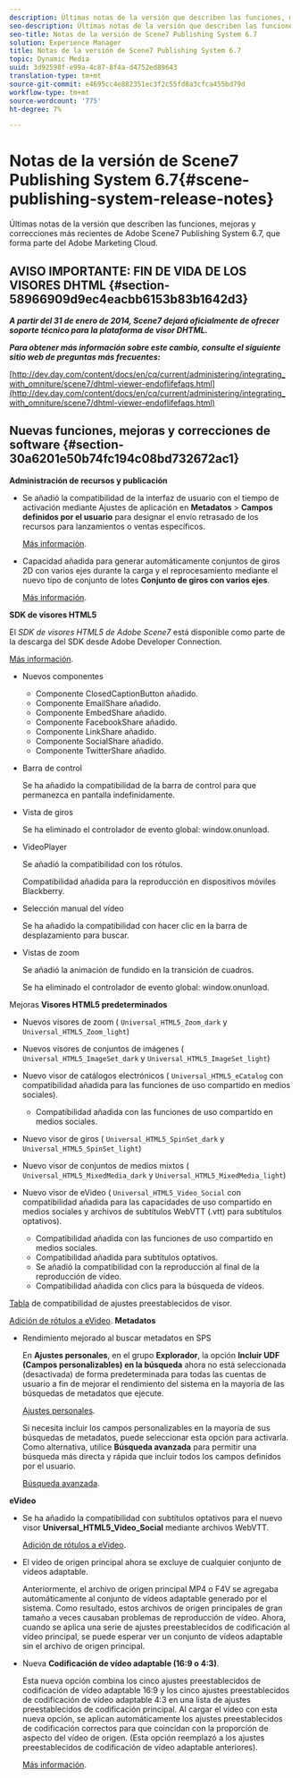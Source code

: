```yaml
---
description: Últimas notas de la versión que describen las funciones, mejoras y correcciones más recientes de Adobe Scene7 Publishing System 6.7, que forma parte del Adobe Marketing Cloud.
seo-description: Últimas notas de la versión que describen las funciones, mejoras y correcciones más recientes de Adobe Scene7 Publishing System 6.7, que forma parte del Adobe Marketing Cloud.
seo-title: Notas de la versión de Scene7 Publishing System 6.7
solution: Experience Manager
title: Notas de la versión de Scene7 Publishing System 6.7
topic: Dynamic Media
uuid: 3d92598f-e99a-4c87-8f4a-d4752ed89643
translation-type: tm+mt
source-git-commit: e4695cc4e882351ec3f2c55fd8a3cfca455bd79d
workflow-type: tm+mt
source-wordcount: '775'
ht-degree: 7%

---
```



# Notas de la versión de Scene7 Publishing System 6.7{#scene-publishing-system-release-notes}

Últimas notas de la versión que describen las funciones, mejoras y correcciones más recientes de Adobe Scene7 Publishing System 6.7, que forma parte del Adobe Marketing Cloud.

## AVISO IMPORTANTE: FIN DE VIDA DE LOS VISORES DHTML {#section-58966909d9ec4eacbb6153b83b1642d3}

***A partir del 31 de enero de 2014, Scene7 dejará oficialmente de ofrecer soporte técnico para la plataforma de visor DHTML.***

***Para obtener más información sobre este cambio, consulte el siguiente sitio web de preguntas más frecuentes:***

[http://dev.day.com/content/docs/en/cq/current/administering/integrating_with_omniture/scene7/dhtml-viewer-endoflifefaqs.html](http://dev.day.com/content/docs/en/cq/current/administering/integrating_with_omniture/scene7/dhtml-viewer-endoflifefaqs.html)

## Nuevas funciones, mejoras y correcciones de software {#section-30a6201e50b74fc194c08bd732672ac1}

**Administración de recursos y publicación**

* Se añadió la compatibilidad de la interfaz de usuario con el tiempo de activación mediante Ajustes de aplicación en **Metadatos** > **Campos definidos por el usuario** para designar el envío retrasado de los recursos para lanzamientos o ventas específicos.

   [Más información](http://help.adobe.com/en_US/scene7/using/WS08F62297-36A5-4c35-9D4E-5BE38C41D39C.html).

* Capacidad añadida para generar automáticamente conjuntos de giros 2D con varios ejes durante la carga y el reprocesamiento mediante el nuevo tipo de conjunto de lotes **Conjunto de giros con varios ejes**.

   [Más información](http://help.adobe.com/en_US/scene7/using/WSf6ef983f54a76485-20cc30b112624e7b244-7fff.html).

**SDK de visores HTML5**

El *SDK de visores HTML5 de Adobe Scene7* está disponible como parte de la descarga del SDK desde Adobe Developer Connection.

[Más información](http://help.adobe.com/es_ES/scene7/using/wsd4272150f67705c11b002eec12fcba4dee6-8000.html).

* Nuevos componentes

   * Componente ClosedCaptionButton añadido.
   * Componente EmailShare añadido.
   * Componente EmbedShare añadido.
   * Componente FacebookShare añadido.
   * Componente LinkShare añadido.
   * Componente SocialShare añadido.
   * Componente TwitterShare añadido.

* Barra de control

   Se ha añadido la compatibilidad de la barra de control para que permanezca en pantalla indefinidamente.

* Vista de giros

   Se ha eliminado el controlador de evento global: window.onunload.

* VideoPlayer

   Se añadió la compatibilidad con los rótulos.

   Compatibilidad añadida para la reproducción en dispositivos móviles Blackberry.

* Selección manual del vídeo

   Se ha añadido la compatibilidad con hacer clic en la barra de desplazamiento para buscar.

* Vistas de zoom

   Se añadió la animación de fundido en la transición de cuadros.

   Se ha eliminado el controlador de evento global: window.onunload.

Mejoras
**Visores HTML5 predeterminados**

* Nuevos visores de zoom ( `Universal_HTML5_Zoom_dark` y `Universal_HTML5_Zoom_light`)
* Nuevos visores de conjuntos de imágenes ( `Universal_HTML5_ImageSet_dark` y `Universal_HTML5_ImageSet_light`)
* Nuevo visor de catálogos electrónicos ( `Universal_HTML5_eCatalog` con compatibilidad añadida para las funciones de uso compartido en medios sociales).

   * Compatibilidad añadida con las funciones de uso compartido en medios sociales.

* Nuevo visor de giros ( `Universal_HTML5_SpinSet_dark` y `Universal_HTML5_SpinSet_light`)

* Nuevo visor de conjuntos de medios mixtos ( `Universal_HTML5_MixedMedia_dark` y `Universal_HTML5_MixedMedia_light`)
* Nuevo visor de eVideo ( `Universal_HTML5_Video_Social` con compatibilidad añadida para las capacidades de uso compartido en medios sociales y archivos de subtítulos WebVTT (.vtt) para subtítulos optativos).

   * Compatibilidad añadida con las funciones de uso compartido en medios sociales.
   * Compatibilidad añadida para subtítulos optativos.
   * Se añadió la compatibilidad con la reproducción al final de la reproducción de vídeo.
   * Compatibilidad añadida con clics para la búsqueda de vídeos.

[Tabla](http://help.adobe.com/en_US/scene7/using/WS6E593DEA-7D81-4cd6-84B0-85E8BB274176.html) de compatibilidad de ajustes preestablecidos de visor.

[Adición de rótulos a eVideo](http://help.adobe.com/en_US/scene7/using/WS98ca2e6790647c06-6f6f53e137b959f094-8000.html).
**Metadatos**

* Rendimiento mejorado al buscar metadatos en SPS

   En **Ajustes personales**, en el grupo **Explorador**, la opción **Incluir UDF (Campos personalizables) en la búsqueda** ahora no está seleccionada (desactivada) de forma predeterminada para todas las cuentas de usuario a fin de mejorar el rendimiento del sistema en la mayoría de las búsquedas de metadatos que ejecute.

   [Ajustes personales](http://help.adobe.com/en_US/scene7/using/WSCAAE9C8A-F172-43a8-B134-6163E7C80218.html).

   Si necesita incluir los campos personalizables en la mayoría de sus búsquedas de metadatos, puede seleccionar esta opción para activarla. Como alternativa, utilice **Búsqueda avanzada** para permitir una búsqueda más directa y rápida que incluir todos los campos definidos por el usuario.

   [Búsqueda avanzada](http://help.adobe.com/en_US/scene7/using/WS259993e42159a215-1c6a66df1265272619e-7ff5.html).

**eVideo**

* Se ha añadido la compatibilidad con subtítulos optativos para el nuevo visor **Universal_HTML5_Video_Social** mediante archivos WebVTT.

   [Adición de rótulos a eVideo](http://help.stage.adobe.com/en_US/scene7/using/WS98ca2e6790647c06-6f6f53e137b959f094-8000.html).

* El vídeo de origen principal ahora se excluye de cualquier conjunto de vídeos adaptable.

   Anteriormente, el archivo de origen principal MP4 o F4V se agregaba automáticamente al conjunto de vídeos adaptable generado por el sistema. Como resultado, estos archivos de origen principales de gran tamaño a veces causaban problemas de reproducción de vídeo. Ahora, cuando se aplica una serie de ajustes preestablecidos de codificación al vídeo principal, se puede esperar ver un conjunto de vídeos adaptable sin el archivo de origen principal.

* Nueva **Codificación de vídeo adaptable (16:9 o 4:3)**.

   Esta nueva opción combina los cinco ajustes preestablecidos de codificación de vídeo adaptable 16:9 y los cinco ajustes preestablecidos de codificación de vídeo adaptable 4:3 en una lista de ajustes preestablecidos de codificación principal. Al cargar el vídeo con esta nueva opción, se aplican automáticamente los ajustes preestablecidos de codificación correctos para que coincidan con la proporción de aspecto del vídeo de origen. (Esta opción reemplazó a los ajustes preestablecidos de codificación de vídeo adaptable anteriores).

   [Más información](http://help.stage.adobe.com/en_US/scene7/using/WSE86ACF2B-BD50-4c48-A1D7-9CD4405B62D0.html).

